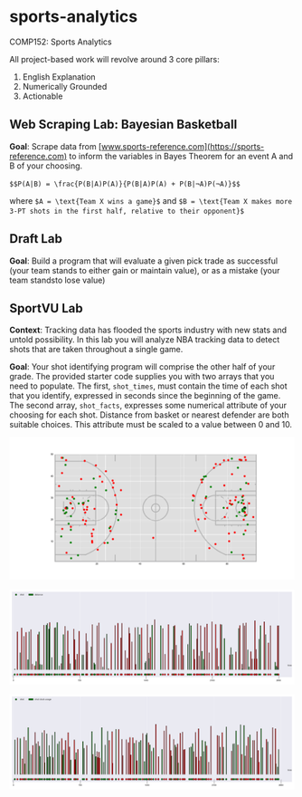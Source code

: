 # sports-analytics
COMP152: Sports Analytics

All project-based work will revolve around 3 core pillars:
1. English Explanation
2. Numerically Grounded
3. Actionable
## Web Scraping Lab: Bayesian Basketball

**Goal**: Scrape data from [www.sports-reference.com](https://sports-reference.com) to inform the variables in Bayes Theorem for an event A and B of your choosing.

`$$P(A|B) = \frac{P(B|A)P(A)}{P(B|A)P(A) + P(B|¬A)P(¬A)}$$`

where `$A = \text{Team X wins a game}$` and `$B = \text{Team X makes more 3-PT shots in the first half, relative to their opponent}$`

## Draft Lab

**Goal**: Build a program that will evaluate a given pick trade as successful (your team stands to either gain or maintain value), or as a mistake (your team standsto lose value)

## SportVU Lab

**Context**: Tracking data has flooded the sports industry with new stats and untold possibility. In this lab you will analyze NBA tracking data to detect shots that are taken throughout a single game.

**Goal**: Your shot identifying program will comprise the other half of your grade. The provided starter code supplies you with two arrays that you need to populate. The first, `shot_times`, must contain the time of each shot that you identify, expressed in seconds since the beginning of the game. The second array, `shot_facts`, expresses some numerical attribute of your choosing for each shot. Distance from basket or nearest defender are both suitable choices. This attribute must be scaled to a value between 0 and 10.

![shot chart](03-shot-selection/figures/shot_chart.png)

![distance timeline](03-shot-selection/figures/distance.png)

![shot clock usage timeline](03-shot-selection/figures/shot_clock_usage.png)




